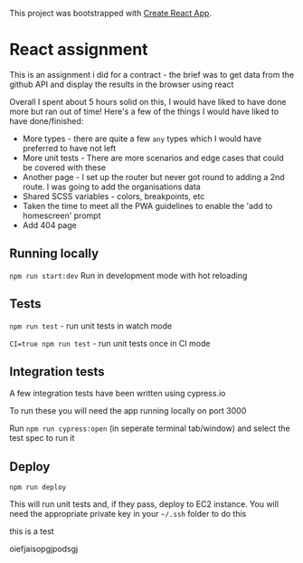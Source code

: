This project was bootstrapped with [Create React App](https://github.com/facebook/create-react-app).


# React assignment
This is an assignment i did for a contract - the brief was to get data from the github API and display the results in the browser using react

Overall I spent about 5 hours solid on this, I would have liked to have done more but ran out of time! Here's a few of the things I would have liked to have done/finished:
- More types - there are quite a few `any` types which I would have preferred to have not left
- More unit tests - There are more scenarios and edge cases that could be covered with these
- Another page - I set up the router but never got round to adding a 2nd route. I was going to add the organisations data
- Shared SCSS variables - colors, breakpoints, etc
- Taken the time to meet all the PWA guidelines to enable the 'add to homescreen' prompt
- Add 404 page

## Running locally
`npm run start:dev`
Run in development mode with hot reloading

## Tests
`npm run test` - run unit tests in watch mode

`CI=true npm run test` - run unit tests once in CI mode


## Integration tests
A few integration tests have been written using cypress.io

To run these you will need the app running locally on port 3000

Run `npm run cypress:open` (in seperate terminal tab/window) and select the test spec to run it


## Deploy
`npm run deploy`

This will run unit tests and, if they pass, deploy to EC2 instance.
You will need the appropriate private key in your `~/.ssh` folder to do this

this is a test

oiefjaisopgjpodsgj

